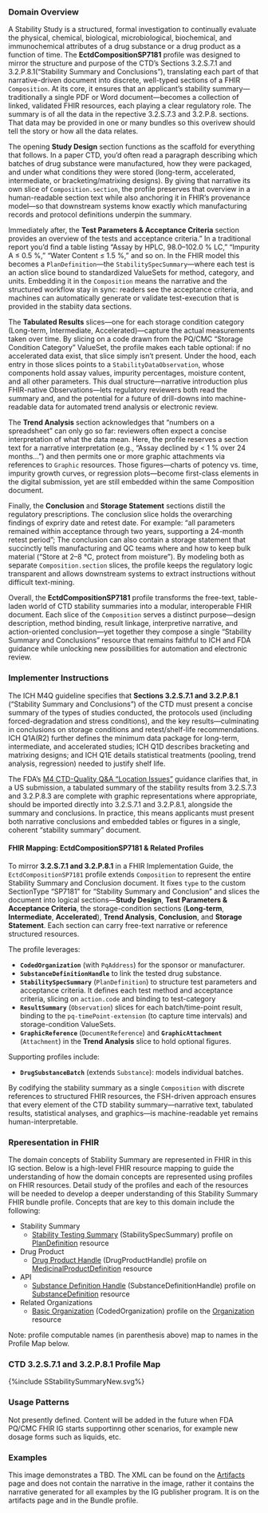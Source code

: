### Domain Overview
A Stability Study is a structured, formal investigation to continually evaluate the physical, chemical, biological, microbiological, biochemical, and immunochemical attributes of a drug substance or a drug product  as a function of time.  The **EctdCompositionSP7181** profile was designed to mirror the structure and purpose of the CTD’s Sections 3.2.S.7.1 and 3.2.P.8.1(“Stability Summary and Conclusions”), translating each part of that narrative-driven document into discrete, well-typed sections of a FHIR `Composition`. At its core, it ensures that an applicant’s stability summary—traditionally a single PDF or Word document—becomes a collection of linked, validated FHIR resources, each playing a clear regulatory role.  The summary is of all the data in the repective 3.2.S.7.3 and 3.2.P.8. sections.  That data may be provided in one or many bundles so this overivew should tell the story or how all the data relates.

The opening **Study Design** section functions as the scaffold for everything that follows. In a paper CTD, you’d often read a paragraph describing which batches of drug substance were manufactured, how they were packaged, and under what conditions they were stored (long-term, accelerated, intermediate, or bracketing/matrixing designs). By giving that narrative its own slice of `Composition.section`, the profile preserves that overview in a human-readable section text while also anchoring it in FHIR’s provenance model—so that downstream systems know exactly which manufacturing records and protocol definitions underpin the summary.

Immediately after, the **Test Parameters & Acceptance Criteria** section provides an overview of the tests and acceptance criteria.” In a traditional report you’d find a table listing “Assay by HPLC, 98.0–102.0 % LC,” “Impurity A ≤ 0.5 %,” “Water Content ≤ 1.5 %,” and so on. In the FHIR model this becomes a `PlanDefinition`—the `StabilitySpecSummary`—where each test is an action slice bound to standardized ValueSets for method, category, and units. Embedding it in the `Composition` means the narrative and the structured workflow stay in sync: readers see the acceptance criteria, and machines can automatically generate or validate test-execution that is provided in the stabiity data sections.

The **Tabulated Results** slices—one for each storage condition category (Long-term, Intermediate, Accelerated)—capture the actual measurements taken over time. By slicing on a code drawn from the PQ/CMC “Storage Condition Category” ValueSet, the profile makes each table optional: if no accelerated data exist, that slice simply isn’t present. Under the hood, each entry in those slices points to a `StabilityDataObservation`, whose components hold assay values, impurity percentages, moisture content, and all other parameters. This dual structure—narrative introduction plus FHIR-native Observations—lets regulatory reviewers both read the summary and, and the potential for a future of drill-downs into machine-readable data for automated trend analysis or electronic review.

The **Trend Analysis** section acknowledges that “numbers on a spreadsheet” can only go so far: reviewers often expect a concise interpretation of what the data mean. Here, the profile reserves a section text for a narrative interpretation (e.g., “Assay declined by < 1 % over 24 months…”) and then permits one or more graphic attachments via references to `Graphic` resources. Those figures—charts of potency vs. time, impurity growth curves, or regression plots—become first-class elements in the digital submission, yet are still embedded within the same Composition document.

Finally, the **Conclusion** and **Storage Statement** sections distill the regulatory prescriptions. The conclusion slice holds the overarching findings of expriry date and retest date.  For example: “all parameters remained within acceptance through two years, supporting a 24-month retest period”;   The conclusion can also contain a storage statement that succinctly tells manufacturing and QC teams where and how to keep bulk material (“Store at 2–8 °C, protect from moisture”). By modeling both as separate `Composition.section` slices, the profile keeps the regulatory logic transparent and allows downstream systems to extract instructions without difficult text-mining.

Overall, the **EctdCompositionSP7181** profile transforms the free-text, table-laden world of CTD stability summaries into a modular, interoperable FHIR document. Each slice of the `Composition` serves a distinct purpose—design description, method binding, result linkage, interpretive narrative, and action-oriented conclusion—yet together they compose a single “Stability Summary and Conclusions” resource that remains faithful to ICH and FDA guidance while unlocking new possibilities for automation and electronic review.

### Implementer Instructions

The ICH M4Q guideline specifies that **Sections 3.2.S.7.1 and 3.2.P.8.1** (“Stability Summary and Conclusions”) of the CTD must present a concise summary of the types of studies conducted, the protocols used (including forced-degradation and stress conditions), and the key results—culminating in conclusions on storage conditions and retest/shelf-life recommendations. ICH Q1A(R2) further defines the minimum data package for long-term, intermediate, and accelerated studies; ICH Q1D describes bracketing and matrixing designs; and ICH Q1E details statistical treatments (pooling, trend analysis, regression) needed to justify shelf life.

The FDA’s [M4 CTD-Quality Q&A “Location Issues”](https://www.fda.gov/regulatory-information/search-fda-guidance-documents/m4-ctd-quality-questions-and-answers-location-issues) guidance clarifies that, in a US submission, a tabulated summary of the stability results from 3.2.S.7.3 and 3.2.P.8.3  are complete with graphic representations where appropriate, should be imported directly into 3.2.S.7.1 and 3.2.P.8.1, alongside the summary and conclusions. In practice, this means applicants must present both narrative conclusions and embedded tables or figures in a single, coherent “stability summary” document.

#### FHIR Mapping: EctdCompositionSP7181 & Related Profiles

To mirror **3.2.S.7.1 and 3.2.P.8.1** in a FHIR Implementation Guide, the `EctdCompositionSP7181` profile extends `Composition` to represent the entire Stability Summary and Conclusion document. It fixes `type` to the custom SectionType “SP7181” for “Stability Summary and Conclusion” and slices the document into logical sections—**Study Design**, **Test Parameters & Acceptance Criteria**, the storage-condition sections (**Long-term**, **Intermediate**, **Accelerated**), **Trend Analysis**, **Conclusion**, and **Storage Statement**. Each section can carry free-text narrative or reference structured resources.

The profile leverages:

- **`CodedOrganization`** (with `PqAddress`) for the sponsor or manufacturer.  
- **`SubstanceDefinitionHandle`** to link the tested drug substance.  
- **`StabilitySpecSummary`** (`PlanDefinition`) to structure test parameters and acceptance criteria. It defines each test method and acceptance criteria, slicing on `action.code` and binding to test-category 
- **`ResultSummary`** (`Observation`) slices for each batch/time-point result, binding to the `pq-timePoint-extension` (to capture time intervals) and storage-condition ValueSets.  
- **`GraphicReference`** (`DocumentReference`) and **`GraphicAttachment`** (`Attachment`) in the **Trend Analysis** slice to hold optional figures.

Supporting profiles include:

- **`DrugSubstanceBatch`** (extends `Substance`): models individual batches.  

By codifying the stability summary as a single `Composition` with discrete references to structured FHIR resources, the FSH-driven approach ensures that every element of the CTD stability summary—narrative text, tabulated results, statistical analyses, and graphics—is machine-readable yet remains human-interpretable.

### Rperesentation in FHIR

The domain concepts of Stability Summary are represented in FHIR in this IG section. Below is a high-level FHIR resource mapping to guide the understanding of how the domain concepts are represented using profiles on FHIR resources. Detail study of the profiles and each of the resources will be needed to develop a deeper understanding of this Stability Summary FHIR bundle profile. Concepts that are key to this domain include the following:

* Stability Summary
  * [Stability Testing Summary](StructureDefinition-pqcmc-stability-spec-summary.html) (StabilitySpecSummary) profile on [PlanDefinition](https://hl7.org/fhir/R5/plandefinition.html) resource
* Drug Product
  * [Drug Product Handle](StructureDefinition-pqcmc-drug-product-handle.html) (DrugProductHandle) profile on [MedicinalProductDefinition](http://hl7.org/fhir/R5/medicinalproductdefinition.html) resource
* API 
  * [Substance Definition Handle](StructureDefinition-pqcmc-routine-drug-substance.html) (SubstanceDefinitionHandle) profile on [SubstanceDefinition](http://hl7.org/fhir/R5/substancedefinition.html) resource
* Related Organizations
  * [Basic Organization](StructureDefinition-cmc-organization.html) (CodedOrganization) profile on the [Organization](http://hl7.org/fhir/R5/organization.html) resource

Note: profile computable names (in parenthesis above) map to names in the Profile Map below.

### CTD 3.2.S.7.1 and 3.2.P.8.1 Profile Map

<div>{%include SStabilitySummaryNew.svg%}</div>

### Usage Patterns

Not presently defined. Content will be added in the future when FDA PQ/CMC FHIR IG starts supportinng other scenarios, for example new dosage forms such as liquids, etc.

### Examples

This image demonstrates a TBD. The XML can be found on the [Artifacts](artifacts.html) page and does not contain the narrative in the image, rather it contains the narrative generated for all examples by the IG publisher program. It is on the artifacts page and in the Bundle profile.